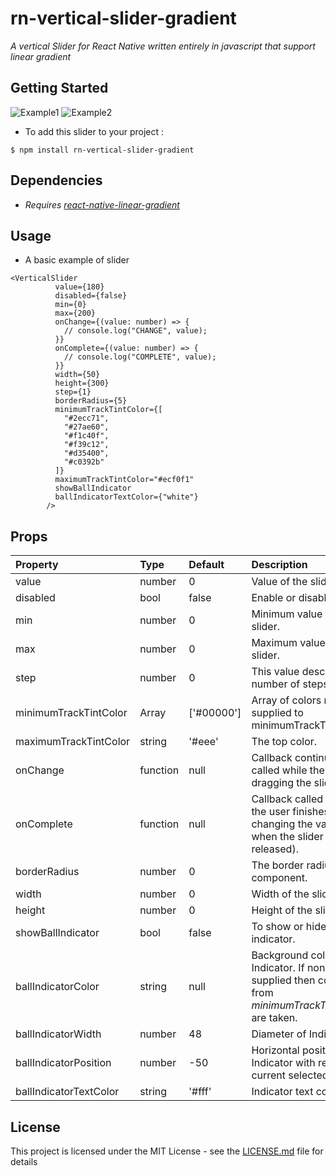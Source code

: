 # rn-vertical-slider-gradient
*A vertical Slider for React Native written entirely in javascript that support linear gradient*

## Getting Started
![Example1](https://github.com/sacmii/rn-vertical-slider-gradient/blob/master/.github/sample1.gif)
![Example2](https://github.com/sacmii/rn-vertical-slider-gradient/blob/master/.github/sample2.gif)
* To add this slider to your project :
```
$ npm install rn-vertical-slider-gradient
```

## Dependencies
* *Requires [react-native-linear-gradient](https://github.com/react-native-community/react-native-linear-gradient)*

## Usage
* A basic example of slider
```
<VerticalSlider
          value={180}
          disabled={false}
          min={0}
          max={200}
          onChange={(value: number) => {
            // console.log("CHANGE", value);
          }}
          onComplete={(value: number) => {
            // console.log("COMPLETE", value);
          }}
          width={50}
          height={300}
          step={1}
          borderRadius={5}
          minimumTrackTintColor={[
            "#2ecc71",
            "#27ae60",
            "#f1c40f",
            "#f39c12",
            "#d35400",
            "#c0392b"
          ]}
          maximumTrackTintColor="#ecf0f1"
          showBallIndicator
          ballIndicatorTextColor={"white"}
        />
```

## Props

|Property|Type|Default|Description|
|:---|:---|:---|:---|
|value|number|0|Value of the slider.|
|disabled|bool|false|Enable or disable slider.|
|min|number|0|Minimum value for slider.|
|max|number|0|Maximum value for slider.|
|step|number|0|This value describes number of stepsto skip.|
|minimumTrackTintColor|Array|['#00000']|Array of colors must be supplied to minimumTrackTintColor.|
|maximumTrackTintColor|string|'#eee'|The top color.|
|onChange|function|null|Callback continuously called while the user is dragging the slider.|
|onComplete|function|null|Callback called when the user finishes changing the value (e.g. when the slider is released).|
|borderRadius|number|0|The border radius of component.|
|width|number|0|Width of the slider.|
|height|number|0|Height of the slider.|
|showBallIndicator|bool|false|To show or hide indicator.|
|ballIndicatorColor|string|null|Background color for Indicator. If none supplied then colors from *minimumTrackTintColor* are taken.|
|ballIndicatorWidth|number|48|Diameter of Indicator.|
|ballIndicatorPosition|number|-50|Horizontal position of Indicator with respect to current selected value.|
|ballIndicatorTextColor|string|'#fff'|Indicator text color.|

## License

This project is licensed under the MIT License - see the [LICENSE.md](LICENSE.md) file for details
